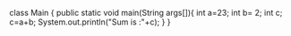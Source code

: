 class Main {
    public static void main(String args[]){
            int a=23;
            int b= 2;
            int c;
            c=a+b;
            System.out.println("Sum is :"+c);
 }
}
